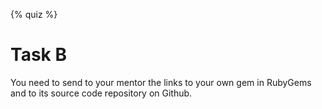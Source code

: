 {% quiz %}

# Task B

You need to send to your mentor the links to your own gem in RubyGems and to its source code repository on Github.

